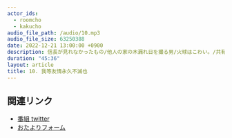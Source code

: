 ```yaml
---
actor_ids:
  - roomcho
  - kakucho
audio_file_path: /audio/10.mp3
audio_file_size: 63250388
date: 2022-12-21 13:00:00 +0900
description: 信長が見れなかったもの/他人の家の木漏れ日を撮る男/火球はこわい。/共有するにもほどがある/今時ゃweb5/学部選択のあれこれ
duration: "45:36"
layout: article
title: 10. 我等友情永久不滅也
---
```


## 関連リンク

- [番組 twitter](https://twitter.com/migikarachi)
- [おたよりフォーム](https://docs.google.com/forms/d/e/1FAIpQLSfCo_pOeUstqHMCWlYCWiUV7CNOls7UOgEKgCIMOYv2IbasfA/viewform)
